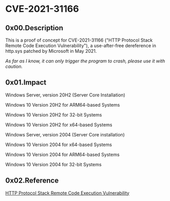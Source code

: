 # CVE-2021-31166

## 0x00.Description
This is a proof of concept for CVE-2021-31166 ("HTTP Protocol Stack Remote Code Execution Vulnerability"), a use-after-free dereference in http.sys patched by Microsoft in May 2021.

*As far as I know, it can only trigger the program to crash, please use it with caution.*

## 0x01.Impact

Windows Server, version 20H2 (Server Core Installation)

Windows 10 Version 20H2 for ARM64-based Systems

Windows 10 Version 20H2 for 32-bit Systems

Windows 10 Version 20H2 for x64-based Systems

Windows Server, version 2004 (Server Core installation)

Windows 10 Version 2004 for x64-based Systems

Windows 10 Version 2004 for ARM64-based Systems

Windows 10 Version 2004 for 32-bit Systems

## 0x02.Reference

[HTTP Protocol Stack Remote Code Execution Vulnerability](https://msrc.microsoft.com/update-guide/vulnerability/CVE-2021-31166)
